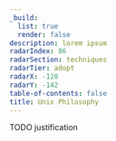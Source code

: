 ```yaml
---
_build:
  list: true
  render: false
description: lorem ipsum
radarIndex: 86
radarSection: techniques
radarTier: adopt
radarX: -120
radarY: -142
table-of-contents: false
title: Unix Philosophy
---
```


TODO justification
